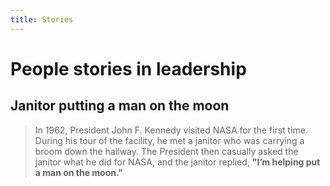 ```yaml
---
title: Stories
---
```


# People stories in leadership

## Janitor putting a man on the moon

> In 1962, President John F. Kennedy visited NASA for the first time. During his tour of the facility, he met a janitor who was carrying a broom down the hallway. The President then casually asked the janitor what he did for NASA, and the janitor replied, **"I’m helping put a man on the moon."**
